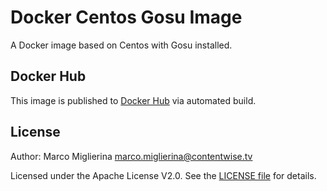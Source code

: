 # Docker Centos Gosu Image

A Docker image based on Centos with Gosu installed.

## Docker Hub

This image is published to [Docker Hub](https://hub.docker.com/r/contentwisetv/centos-gosu/) via automated build.

## License

Author: Marco Miglierina <marco.miglierina@contentwise.tv>

Licensed under the Apache License V2.0. See the [LICENSE file](LICENSE) for details.
